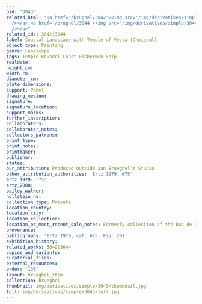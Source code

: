 ```yaml
---
pid: '3043'
related_html: "<a href='/brughel/3042'><img src='/img/derivatives/simple/3042/thumbnail.jpg'
  /></a>|<a href='/brughel/3044'><img src='/img/derivatives/simple/3044/thumbnail.jpg'
  /></a>"
related_ids: 3042|3044
label: Coastal Landscape with Temple of Vesta (Choiseul)
object_type: Painting
genre: Landscape
tags: Temple Roundel Coast Fishermen Ship
realdate: 
height_cm: 
width_cm: 
diameter_cm: 
plate_dimensions: 
support: Panel
drawing_medium: 
signature: 
signature_location: 
support_marks: 
further_inscription: 
collaborators: 
collaborator_notes: 
collectors_patrons: 
print_type: 
print_notes: 
printmaker: 
publisher: 
states: 
our_attribution: Produced Outside Jan Brueghel's Studio
other_attribution_authorities: 'Ertz 1979, #75'
ertz_1979: '75'
ertz_2008: 
bailey_walker: 
hollstein_no: 
collection_type: Private
location_country: 
location_city: 
location_collection: 
location_or_most_recent_sale_notes: Formerly collection of the Duc de Choiseul
provenance: 
bibliography: 'Ertz 1979, cat. #75, Fig. 201'
exhibition_history: 
related_works: 3042|3044
copies_and_variants: 
curatorial_files: 
external_resources: 
order: '136'
layout: brueghel_item
collection: brueghel
thumbnail: img/derivatives/simple/3043/thumbnail.jpg
full: img/derivatives/simple/3043/full.jpg
---
```

